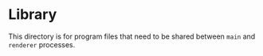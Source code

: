 # Library

This directory is for program files that need to be shared between `main` and `renderer` processes.
